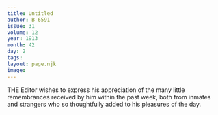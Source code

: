 ```yaml
---
title: Untitled
author: B-6591
issue: 31
volume: 12
year: 1913
month: 42
day: 2
tags:
layout: page.njk
image:
---
```

THE Editor wishes to express his appreciation of the many little remembrances received by him within the past week, both from inmates and strangers who so thoughtfully added to his pleasures of the day. 
